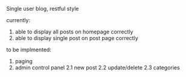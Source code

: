 Single user blog, restful style

currently:
1. able to display all posts on homepage correctly
2. able to display single post on post page correctly

to be implmented:
1. paging
2. admin control panel
	2.1 new post
	2.2 update/delete
	2.3 categories